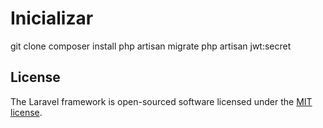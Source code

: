 #  Inicializar
git clone
composer install
php artisan migrate
php artisan jwt:secret


## License

The Laravel framework is open-sourced software licensed under the [MIT license](https://opensource.org/licenses/MIT).